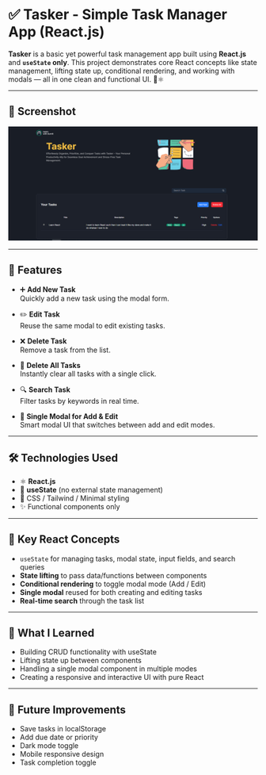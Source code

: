 # ✅ Tasker - Simple Task Manager App (React.js)

**Tasker** is a basic yet powerful task management app built using **React.js** and **`useState` only**. This project demonstrates core React concepts like state management, lifting state up, conditional rendering, and working with modals — all in one clean and functional UI. 🧠⚛️

---

## 📸 Screenshot

![Tasker App Screenshot](src/assets/project.png)

---

## 🚀 Features

- ➕ **Add New Task**  
  Quickly add a new task using the modal form.

- ✏️ **Edit Task**  
  Reuse the same modal to edit existing tasks.

- ❌ **Delete Task**  
  Remove a task from the list.

- 🧹 **Delete All Tasks**  
  Instantly clear all tasks with a single click.

- 🔍 **Search Task**  
  Filter tasks by keywords in real time.

- 🧠 **Single Modal for Add & Edit**  
  Smart modal UI that switches between add and edit modes.

---

## 🛠️ Technologies Used

- ⚛️ **React.js**
- 🧠 **useState** (no external state management)
- 🧼 CSS / Tailwind / Minimal styling
- ✨ Functional components only

---

## 🧠 Key React Concepts

- `useState` for managing tasks, modal state, input fields, and search queries
- **State lifting** to pass data/functions between components
- **Conditional rendering** to toggle modal mode (Add / Edit)
- **Single modal** reused for both creating and editing tasks
- **Real-time search** through the task list

---

## 🎯 What I Learned

- Building CRUD functionality with useState
- Lifting state up between components
- Handling a single modal component in multiple modes
- Creating a responsive and interactive UI with pure React

---

## 🧹 Future Improvements

- Save tasks in localStorage
- Add due date or priority
- Dark mode toggle
- Mobile responsive design
- Task completion toggle

